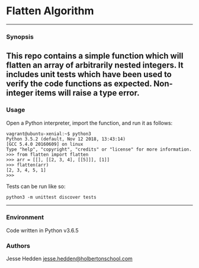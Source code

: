 # Flatten Algorithm
-----
### Synopsis

This repo contains a simple function which will flatten an array of arbitrarily nested integers. It includes unit tests which have been used to verify the code functions as expected. Non-integer items will raise a type error.
-----
### Usage

Open a Python interpreter, import the function, and run it as follows:

```
vagrant@ubuntu-xenial:~$ python3
Python 3.5.2 (default, Nov 12 2018, 13:43:14)
[GCC 5.4.0 20160609] on linux
Type "help", "copyright", "credits" or "license" for more information.
>>> from flatten import flatten
>>> arr = [[], [[2, 3, 4], [[5]]], [1]]
>>> flatten(arr)
[2, 3, 4, 5, 1]
>>>
```

Tests can be run like so:

```
python3 -m unittest discover tests
```
-----
### Environment

Code written in Python v3.6.5

### Authors

Jesse Hedden <jesse.hedden@holbertonschool.com>
